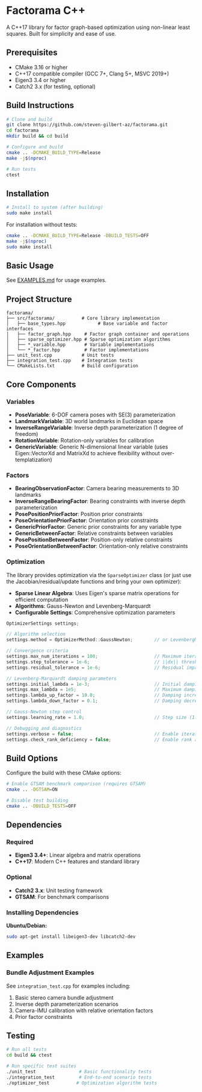 # Factorama C++

A C++17 library for factor graph-based optimization using non-linear least squares. Built for simplicity and ease of use.

## Prerequisites

- CMake 3.16 or higher
- C++17 compatible compiler (GCC 7+, Clang 5+, MSVC 2019+)
- Eigen3 3.4 or higher
- Catch2 3.x (for testing, optional)

## Build Instructions

```bash
# Clone and build
git clone https://github.com/steven-gilbert-az/factorama.git
cd factorama
mkdir build && cd build

# Configure and build
cmake .. -DCMAKE_BUILD_TYPE=Release
make -j$(nproc)

# Run tests
ctest
```

## Installation

```bash
# Install to system (after building)
sudo make install
```

For installation without tests:
```bash
cmake .. -DCMAKE_BUILD_TYPE=Release -DBUILD_TESTS=OFF
make -j$(nproc)
sudo make install
```

## Basic Usage

See [EXAMPLES.md](EXAMPLES.md) for usage examples.

## Project Structure

```
factorama/
├── src/factorama/          # Core library implementation
│   ├── base_types.hpp            # Base variable and factor interfaces
│   ├── factor_graph.hpp     # Factor graph container and operations
│   ├── sparse_optimizer.hpp # Sparse optimization algorithms
│   ├── *_variable.hpp       # Variable implementations
│   └── *_factor.hpp         # Factor implementations
├── unit_test.cpp           # Unit tests
├── integration_test.cpp    # Integration tests
└── CMakeLists.txt          # Build configuration
```

## Core Components

### Variables

- **PoseVariable**: 6-DOF camera poses with SE(3) parameterization
- **LandmarkVariable**: 3D world landmarks in Euclidean space
- **InverseRangeVariable**: Inverse depth parameterization (1 degree of freedom)
- **RotationVariable**: Rotation-only variables for calibration
- **GenericVariable**: Generic N-dimensional linear variable (uses Eigen::VectorXd and MatrixXd to achieve flexibility without over-templatization)

### Factors

- **BearingObservationFactor**: Camera bearing measurements to 3D landmarks
- **InverseRangeBearingFactor**: Bearing constraints with inverse depth parameterization
- **PosePositionPriorFactor**: Position prior constraints
- **PoseOrientationPriorFactor**: Orientation prior constraints
- **GenericPriorFactor**: Generic prior constraints for any variable type
- **GenericBetweenFactor**: Relative constraints between variables
- **PosePositionBetweenFactor**: Position-only relative constraints
- **PoseOrientationBetweenFactor**: Orientation-only relative constraints

### Optimization

The library provides optimization via the `SparseOptimizer` class (or just use the Jacobian/residual/update functions and bring your own optimizer):

- **Sparse Linear Algebra**: Uses Eigen's sparse matrix operations for efficient computation
- **Algorithms**: Gauss-Newton and Levenberg-Marquardt
- **Configurable Settings**: Comprehensive optimization parameters

```cpp
OptimizerSettings settings;

// Algorithm selection
settings.method = OptimizerMethod::GaussNewton;        // or LevenbergMarquardt

// Convergence criteria
settings.max_num_iterations = 100;                     // Maximum iterations
settings.step_tolerance = 1e-6;                        // ||dx|| threshold
settings.residual_tolerance = 1e-6;                    // Residual improvement threshold

// Levenberg-Marquardt damping parameters
settings.initial_lambda = 1e-3;                        // Initial damping
settings.max_lambda = 1e5;                             // Maximum damping (prevents runaway)
settings.lambda_up_factor = 10.0;                      // Damping increase factor
settings.lambda_down_factor = 0.1;                     // Damping decrease factor

// Gauss-Newton step control
settings.learning_rate = 1.0;                          // Step size (1.0 = full step)

// Debugging and diagnostics
settings.verbose = false;                              // Enable iteration logging
settings.check_rank_deficiency = false;                // Enable rank analysis (slower)
```

## Build Options

Configure the build with these CMake options:

```bash
# Enable GTSAM benchmark comparison (requires GTSAM)
cmake .. -DGTSAM=ON

# Disable test building
cmake .. -DBUILD_TESTS=OFF

```

## Dependencies

### Required
- **Eigen3 3.4+**: Linear algebra and matrix operations
- **C++17**: Modern C++ features and standard library

### Optional
- **Catch2 3.x**: Unit testing framework
- **GTSAM**: For benchmark comparisons

### Installing Dependencies

**Ubuntu/Debian:**
```bash
sudo apt-get install libeigen3-dev libcatch2-dev
```

## Examples

### Bundle Adjustment Examples

See `integration_test.cpp` for examples including:
1. Basic stereo camera bundle adjustment
2. Inverse depth parameterization scenarios
3. Camera-IMU calibration with relative orientation factors
4. Prior factor constraints


## Testing


```bash
# Run all tests
cd build && ctest

# Run specific test suites
./unit_test                # Basic functionality tests
./integration_test         # End-to-end scenario tests
./optimizer_test          # Optimization algorithm tests
```
